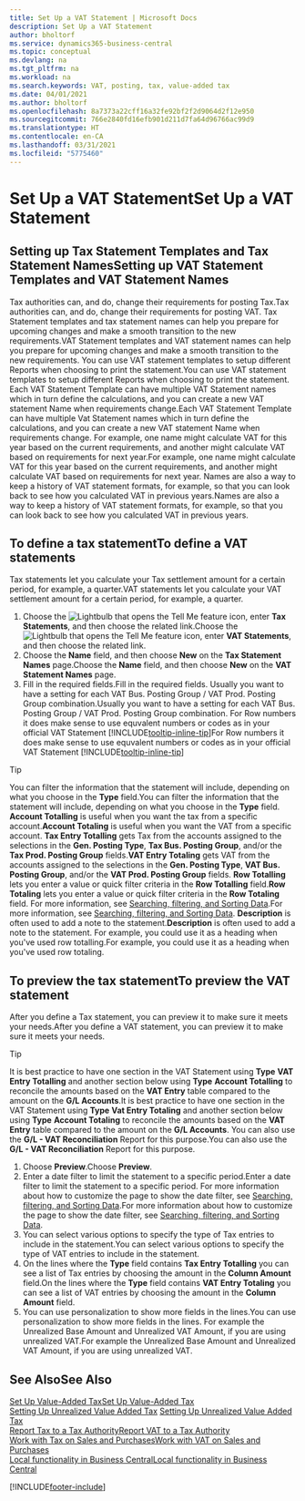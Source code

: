 ```yaml
---
title: Set Up a VAT Statement | Microsoft Docs
description: Set Up a VAT Statement
author: bholtorf
ms.service: dynamics365-business-central
ms.topic: conceptual
ms.devlang: na
ms.tgt_pltfrm: na
ms.workload: na
ms.search.keywords: VAT, posting, tax, value-added tax
ms.date: 04/01/2021
ms.author: bholtorf
ms.openlocfilehash: 8a7373a22cff16a32fe92bf2f2d9064d2f12e950
ms.sourcegitcommit: 766e2840fd16efb901d211d7fa64d96766ac99d9
ms.translationtype: HT
ms.contentlocale: en-CA
ms.lasthandoff: 03/31/2021
ms.locfileid: "5775460"
---
```

# <a name="set-up-a-vat-statement"></a><span data-ttu-id="22326-103">Set Up a VAT Statement</span><span class="sxs-lookup"><span data-stu-id="22326-103">Set Up a VAT Statement</span></span>

## <a name="setting-up-vat-statement-templates-and-vat-statement-names"></a><span data-ttu-id="22326-104">Setting up Tax Statement Templates and Tax Statement Names</span><span class="sxs-lookup"><span data-stu-id="22326-104">Setting up VAT Statement Templates and VAT Statement Names</span></span>
<span data-ttu-id="22326-105">Tax authorities can, and do, change their requirements for posting Tax.</span><span class="sxs-lookup"><span data-stu-id="22326-105">Tax authorities can, and do, change their requirements for posting VAT.</span></span> <span data-ttu-id="22326-106">Tax Statement templates and tax statement names can help you prepare for upcoming changes and make a smooth transition to the new requirements.</span><span class="sxs-lookup"><span data-stu-id="22326-106">VAT Statement templates and VAT statement names can help you prepare for upcoming changes and make a smooth transition to the new requirements.</span></span> <span data-ttu-id="22326-107">You can use VAT statement templates to setup different Reports when choosing to print the statement.</span><span class="sxs-lookup"><span data-stu-id="22326-107">You can use VAT statement templates to setup different Reports when choosing to print the statement.</span></span> <span data-ttu-id="22326-108">Each VAT Statement Template can have multiple VAT Statement names which in turn define the calculations, and you can create a new VAT statement Name when requirements change.</span><span class="sxs-lookup"><span data-stu-id="22326-108">Each VAT Statement Template can have multiple Vat Statement names which in turn define the calculations, and you can create a new VAT statement Name when requirements change.</span></span> <span data-ttu-id="22326-109">For example, one name might calculate VAT for this year based on the current requirements, and another might calculate VAT based on requirements for next year.</span><span class="sxs-lookup"><span data-stu-id="22326-109">For example, one name might calculate VAT for this year based on the current requirements, and another might calculate VAT based on requirements for next year.</span></span> <span data-ttu-id="22326-110">Names are also a way to keep a history of VAT statement formats, for example, so that you can look back to see how you calculated VAT in previous years.</span><span class="sxs-lookup"><span data-stu-id="22326-110">Names are also a way to keep a history of VAT statement formats, for example, so that you can look back to see how you calculated VAT in previous years.</span></span>

## <a name="to-define-a-vat-statements"></a><span data-ttu-id="22326-111">To define a tax statement</span><span class="sxs-lookup"><span data-stu-id="22326-111">To define a VAT statements</span></span>
<span data-ttu-id="22326-112">Tax statements let you calculate your Tax settlement amount for a certain period, for example, a quarter.</span><span class="sxs-lookup"><span data-stu-id="22326-112">VAT statements let you calculate your VAT settlement amount for a certain period, for example, a quarter.</span></span>

1. <span data-ttu-id="22326-113">Choose the ![Lightbulb that opens the Tell Me feature](media/ui-search/search_small.png "Tell me what you want to do") icon, enter **Tax Statements**, and then choose the related link.</span><span class="sxs-lookup"><span data-stu-id="22326-113">Choose the ![Lightbulb that opens the Tell Me feature](media/ui-search/search_small.png "Tell me what you want to do") icon, enter **VAT Statements**, and then choose the related link.</span></span>  
2. <span data-ttu-id="22326-114">Choose the **Name** field, and then choose **New** on the **Tax Statement Names** page.</span><span class="sxs-lookup"><span data-stu-id="22326-114">Choose the **Name** field, and then choose **New** on the **VAT Statement Names** page.</span></span>
3. <span data-ttu-id="22326-115">Fill in the required fields.</span><span class="sxs-lookup"><span data-stu-id="22326-115">Fill in the required fields.</span></span> <span data-ttu-id="22326-116">Usually you want to have a setting for each VAT Bus. Posting Group / VAT Prod. Posting Group combination.</span><span class="sxs-lookup"><span data-stu-id="22326-116">Usually you want to have a setting for each VAT Bus. Posting Group / VAT Prod. Posting Group combination.</span></span> <span data-ttu-id="22326-117">For Row numbers it does make sense to use equvalent numbers or codes as in your official VAT Statement [!INCLUDE[tooltip-inline-tip](includes/tooltip-inline-tip_md.md)]</span><span class="sxs-lookup"><span data-stu-id="22326-117">For Row numbers it does make sense to use equvalent numbers or codes as in your official VAT Statement [!INCLUDE[tooltip-inline-tip](includes/tooltip-inline-tip_md.md)]</span></span> 


> [!Tip]
> <span data-ttu-id="22326-118">You can filter the information that the statement will include, depending on what you choose in the **Type** field.</span><span class="sxs-lookup"><span data-stu-id="22326-118">You can filter the information that the statement will include, depending on what you choose in the **Type** field.</span></span> <span data-ttu-id="22326-119">**Account Totalling** is useful when you want the tax from a specific account.</span><span class="sxs-lookup"><span data-stu-id="22326-119">**Account Totaling** is useful when you want the VAT from a specific account.</span></span>
<span data-ttu-id="22326-120">**Tax Entry Totalling** gets Tax from the accounts assigned to the selections in the **Gen. Posting Type**, **Tax Bus. Posting Group**, and/or the **Tax Prod. Posting Group** fields.</span><span class="sxs-lookup"><span data-stu-id="22326-120">**VAT Entry Totaling** gets VAT from the accounts assigned to the selections in the **Gen. Posting Type**, **VAT Bus. Posting Group**, and/or the **VAT Prod. Posting Group** fields.</span></span> <span data-ttu-id="22326-121">**Row Totalling** lets you enter a value or quick filter criteria in the **Row Totalling** field.</span><span class="sxs-lookup"><span data-stu-id="22326-121">**Row Totaling** lets you enter a value or quick filter criteria in the **Row Totaling** field.</span></span> <span data-ttu-id="22326-122">For more information, see [Searching, filtering, and Sorting Data](ui-enter-criteria-filters.md).</span><span class="sxs-lookup"><span data-stu-id="22326-122">For more information, see [Searching, filtering, and Sorting Data](ui-enter-criteria-filters.md).</span></span> <span data-ttu-id="22326-123">**Description** is often used to add a note to the statement.</span><span class="sxs-lookup"><span data-stu-id="22326-123">**Description** is often used to add a note to the statement.</span></span> <span data-ttu-id="22326-124">For example, you could use it as a heading when you've used row totalling.</span><span class="sxs-lookup"><span data-stu-id="22326-124">For example, you could use it as a heading when you've used row totaling.</span></span>

## <a name="to-preview-the-vat-statement"></a><span data-ttu-id="22326-125">To preview the tax statement</span><span class="sxs-lookup"><span data-stu-id="22326-125">To preview the VAT statement</span></span>
<span data-ttu-id="22326-126">After you define a Tax statement, you can preview it to make sure it meets your needs.</span><span class="sxs-lookup"><span data-stu-id="22326-126">After you define a VAT statement, you can preview it to make sure it meets your needs.</span></span>
> [!Tip]
> <span data-ttu-id="22326-127">It is best practice to have one section in the VAT Statement using **Type** **VAT Entry Totalling** and another section below using **Type** **Account Totalling** to reconcile the amounts based on the **VAT Entry** table compared to the amount on the **G/L Accounts**.</span><span class="sxs-lookup"><span data-stu-id="22326-127">It is best practice to have one section in the VAT Statement using **Type** **Vat Entry Totaling** and another section below using **Type** **Account Totaling** to reconcile the amounts based on the **VAT Entry** table compared to the amount on the **G/L Accounts**.</span></span> <span data-ttu-id="22326-128">You can also use the **G/L - VAT Reconciliation** Report for this purpose.</span><span class="sxs-lookup"><span data-stu-id="22326-128">You can also use the **G/L - VAT Reconciliation** Report for this purpose.</span></span>

1. <span data-ttu-id="22326-129">Choose **Preview**.</span><span class="sxs-lookup"><span data-stu-id="22326-129">Choose **Preview**.</span></span>
2. <span data-ttu-id="22326-130">Enter a date filter to limit the statement to a specific period.</span><span class="sxs-lookup"><span data-stu-id="22326-130">Enter a date filter to limit the statement to a specific period.</span></span> <span data-ttu-id="22326-131">For more information about how to customize the page to show the date filter, see [Searching, filtering, and Sorting Data](ui-enter-criteria-filters.md).</span><span class="sxs-lookup"><span data-stu-id="22326-131">For more information about how to customize the page to show the date filter, see [Searching, filtering, and Sorting Data](ui-enter-criteria-filters.md).</span></span>
3. <span data-ttu-id="22326-132">You can select various options to specify the type of Tax entries to include in the statement.</span><span class="sxs-lookup"><span data-stu-id="22326-132">You can select various options to specify the type of VAT entries to include in the statement.</span></span>
4. <span data-ttu-id="22326-133">On the lines where the **Type** field contains **Tax Entry Totalling** you can see a list of Tax entries by choosing the amount in the **Column Amount** field.</span><span class="sxs-lookup"><span data-stu-id="22326-133">On the lines where the **Type** field contains **VAT Entry Totaling** you can see a list of VAT entries by choosing the amount in the **Column Amount** field.</span></span>
5. <span data-ttu-id="22326-134">You can use personalization to show more fields in the lines.</span><span class="sxs-lookup"><span data-stu-id="22326-134">You can use personalization to show more fields in the lines.</span></span> <span data-ttu-id="22326-135">For example the Unrealized Base Amount and Unrealized VAT Amount, if you are using unrealized VAT.</span><span class="sxs-lookup"><span data-stu-id="22326-135">For example the Unrealized Base Amount and Unrealized VAT Amount, if you are using unrealized VAT.</span></span>

## <a name="see-also"></a><span data-ttu-id="22326-136">See Also</span><span class="sxs-lookup"><span data-stu-id="22326-136">See Also</span></span>  
[<span data-ttu-id="22326-137">Set Up Value-Added Tax</span><span class="sxs-lookup"><span data-stu-id="22326-137">Set Up Value-Added Tax</span></span>](finance-setup-vat.md)  
<span data-ttu-id="22326-138">[Setting Up Unrealized Value Added Tax](finance-setup-unrealized-vat.md)    </span><span class="sxs-lookup"><span data-stu-id="22326-138">[Setting Up Unrealized Value Added Tax](finance-setup-unrealized-vat.md)    </span></span>  
[<span data-ttu-id="22326-139">Report Tax to a Tax Authority</span><span class="sxs-lookup"><span data-stu-id="22326-139">Report VAT to a Tax Authority</span></span>](finance-how-report-vat.md)  
[<span data-ttu-id="22326-140">Work with Tax on Sales and Purchases</span><span class="sxs-lookup"><span data-stu-id="22326-140">Work with VAT on Sales and Purchases</span></span>](finance-work-with-vat.md)  
[<span data-ttu-id="22326-141">Local functionality in Business Central</span><span class="sxs-lookup"><span data-stu-id="22326-141">Local functionality in Business Central</span></span>](about-localization.md)


[!INCLUDE[footer-include](includes/footer-banner.md)]